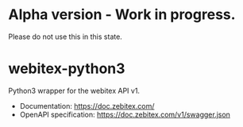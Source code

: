 # Alpha version - Work in progress.
Please do not use this in this state.

# webitex-python3
 Python3 wrapper for the webitex API v1.

- Documentation: https://doc.zebitex.com/
- OpenAPI specification: https://doc.zebitex.com/v1/swagger.json
